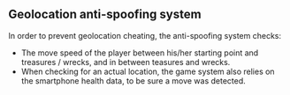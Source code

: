 ## Geolocation anti-spoofing system

In order to prevent geolocation cheating, the anti-spoofing system checks:
- The move speed of the player between his/her starting point and treasures / wrecks, and in between teasures and wrecks.
- When checking for an actual location, the game system also relies on the smartphone health data, to be sure a move was detected.

